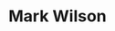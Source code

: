 ---
chef_image_url: "/images/person_2.jpg"
title: "Mark Wilson"
chef_profile: "Beard Specialist"
chef_content: "Far far away, behind the word mountains, far from the countries Vokalia and Consonantia, there live the blind texts."
type: "chef"

---